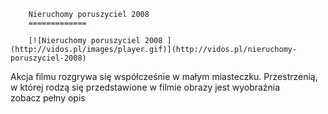 
        Nieruchomy poruszyciel 2008 
        =============
        
        [![Nieruchomy poruszyciel 2008 ](http://vidos.pl/images/player.gif)](http://vidos.pl/nieruchomy-poruszyciel-2008)
        
        
 Akcja filmu rozgrywa się współcześnie w małym miasteczku. Przestrzenią, w której rodzą się przedstawione w filmie obrazy jest wyobraźnia zobacz pełny opis
    